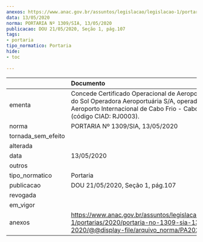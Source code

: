 ```yaml
---
anexos: https://www.anac.gov.br/assuntos/legislacao/legislacao-1/portarias/2020/portaria-no-1309-sia-13-05-2020/@@display-file/arquivo_norma/PA2020-1309.pdf
data: 13/05/2020
norma: PORTARIA Nº 1309/SIA, 13/05/2020
publicacao: DOU 21/05/2020, Seção 1, pág.107
tags:
- portaria
tipo_normatico: Portaria
hide: 
- toc 
 
---
```


|                    | Documento                                                                                                                                                                       |
|:-------------------|:--------------------------------------------------------------------------------------------------------------------------------------------------------------------------------|
| ementa             | Concede Certificado Operacional de Aeroporto à Costa do Sol Operadora Aeroportuária S/A, operador do Aeroporto Internacional de Cabo Frio - Cabo Frio/RJ (código CIAD: RJ0003). |
| norma              | PORTARIA Nº 1309/SIA, 13/05/2020                                                                                                                                                |
| tornada_sem_efeito |                                                                                                                                                                                 |
| alterada           |                                                                                                                                                                                 |
| data               | 13/05/2020                                                                                                                                                                      |
| outros             |                                                                                                                                                                                 |
| tipo_normatico     | Portaria                                                                                                                                                                        |
| publicacao         | DOU 21/05/2020, Seção 1, pág.107                                                                                                                                                |
| revogada           |                                                                                                                                                                                 |
| em_vigor           |                                                                                                                                                                                 |
| anexos             | https://www.anac.gov.br/assuntos/legislacao/legislacao-1/portarias/2020/portaria-no-1309-sia-13-05-2020/@@display-file/arquivo_norma/PA2020-1309.pdf                            |